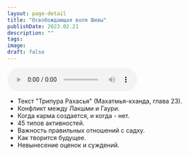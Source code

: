 ```yaml
---
layout: page-detail
title: "Освобождающая воля Шивы"
publishDate: 2023.02.21
description: ""
tags:
image:
draft: false
---
```


<audio title="2023.02.21 - Освобождающая воля Шивы.mp3" src="https://filer-api.advayta.org/v1.0/public/files/75802" controls=""></audio>

* Текст "Трипура Рахасья" (Махатмья-кханда, глава 23).
* Конфликт между Лакшми и Гаури.
* Когда карма создается, и когда - нет.
* 45 типов активностей.
* Важность правильных отношений с садху.
* Как творится будущее.
* Невынесение оценок и суждений.

  
